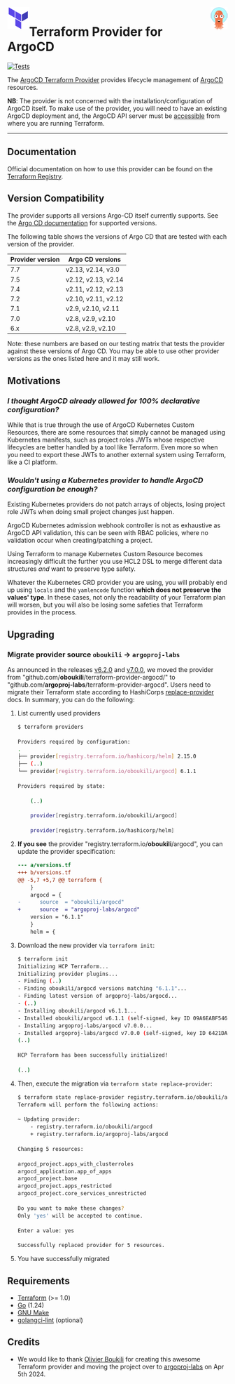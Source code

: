 <a href="https://terraform.io">
    <img src=".github/tf.png" alt="Terraform logo" title="Terraform" align="left" height="50" />
</a>

<a href="https://argoproj.github.io/cd">
    <img src=".github/argo-cd.png" alt="Terraform logo" title="Terraform" align="right" height="50" />
</a>

# Terraform Provider for ArgoCD

[![Tests](https://github.com/argoproj-labs/terraform-provider-argocd/actions/workflows/tests.yml/badge.svg)](https://github.com/argoproj-labs/terraform-provider-argocd/actions/workflows/tests.yml)

The [ArgoCD Terraform
Provider](https://registry.terraform.io/providers/argoproj-labs/argocd/latest/docs)
provides lifecycle management of
[ArgoCD](https://argo-cd.readthedocs.io/en/stable/) resources.

**NB**: The provider is not concerned with the installation/configuration of
ArgoCD itself. To make use of the provider, you will need to have an existing
ArgoCD deployment and, the ArgoCD API server must be
[accessible](https://argo-cd.readthedocs.io/en/stable/getting_started/#3-access-the-argo-cd-api-server)
from where you are running Terraform.

---

## Documentation

Official documentation on how to use this provider can be found on the
[Terraform
Registry](https://registry.terraform.io/providers/argoproj-labs/argocd/latest/docs).

## Version Compatibility 

The provider supports all versions Argo-CD itself currently supports. See the [Argo CD documentation](https://argo-cd.readthedocs.io/en/stable/operator-manual/installation/#supported-versions) for supported versions.

The following table shows the versions of Argo CD that are tested with each version of the provider.

| Provider version | Argo CD versions |
|---|---|
| 7.7 | v2.13, v2.14, v3.0 | 
| 7.5 | v2.12, v2.13, v2.14 | 
| 7.4 | v2.11, v2.12, v2.13 | 
| 7.2 | v2.10, v2.11, v2.12 | 
| 7.1 | v2.9, v2.10, v2.11 | 
| 7.0 | v2.8, v2.9, v2.10 | 
| 6.x | v2.8, v2.9, v2.10 | 

Note: these numbers are based on our testing matrix that tests the provider against these versions of Argo CD. You may be able to use other provider versions as the ones listed here and it may still work.

## Motivations

### *I thought ArgoCD already allowed for 100% declarative configuration?*

While that is true through the use of ArgoCD Kubernetes Custom Resources, there
are some resources that simply cannot be managed using Kubernetes manifests,
such as project roles JWTs whose respective lifecycles are better handled by a
tool like Terraform. Even more so when you need to export these JWTs to another
external system using Terraform, like a CI platform.

### *Wouldn't using a Kubernetes provider to handle ArgoCD configuration be enough?*

Existing Kubernetes providers do not patch arrays of objects, losing project
role JWTs when doing small project changes just happen.

ArgoCD Kubernetes admission webhook controller is not as exhaustive as ArgoCD
API validation, this can be seen with RBAC policies, where no validation occur
when creating/patching a project.

Using Terraform to manage Kubernetes Custom Resource becomes increasingly
difficult the further you use HCL2 DSL to merge different data structures *and*
want to preserve type safety.

Whatever the Kubernetes CRD provider you are using, you will probably end up
using `locals` and the `yamlencode` function **which does not preserve the
values' type**. In these cases, not only the readability of your Terraform plan
will worsen, but you will also be losing some safeties that Terraform provides
in the process.

## Upgrading

### Migrate provider source `oboukili` -> `argoproj-labs`

As announced in the releases [v6.2.0] and [v7.0.0], we moved the provider from "github.com/**oboukili**/terraform-provider-argocd/" 
to "github.com/**argoproj-labs**/terraform-provider-argocd". Users need to migrate their Terraform state according to
HashiCorps [replace-provider] docs. In summary, you can do the following:

1. List currently used providers

    ```bash
    $ terraform providers

    Providers required by configuration:
    .
    ├── provider[registry.terraform.io/hashicorp/helm] 2.15.0
    ├── (..)
    └── provider[registry.terraform.io/oboukili/argocd] 6.1.1

    Providers required by state:

        (..)

        provider[registry.terraform.io/oboukili/argocd]

        provider[registry.terraform.io/hashicorp/helm]
    ```

2. **If you see** the provider "registry.terraform.io/**oboukili**/argocd", you can update the provider specification:

    ```diff
    --- a/versions.tf
    +++ b/versions.tf
    @@ -5,7 +5,7 @@ terraform {
        }
        argocd = {
    -      source  = "oboukili/argocd"
    +      source  = "argoproj-labs/argocd"
        version = "6.1.1"
        }
        helm = {
    ```

3. Download the new provider via `terraform init`:

    ```bash
    $ terraform init
    Initializing HCP Terraform...
    Initializing provider plugins...
    - Finding (..)
    - Finding oboukili/argocd versions matching "6.1.1"...
    - Finding latest version of argoproj-labs/argocd...
    - (..)
    - Installing oboukili/argocd v6.1.1...
    - Installed oboukili/argocd v6.1.1 (self-signed, key ID 09A6EABF546E8638)
    - Installing argoproj-labs/argocd v7.0.0...
    - Installed argoproj-labs/argocd v7.0.0 (self-signed, key ID 6421DA8DFD8F48D0)
    (..)

    HCP Terraform has been successfully initialized!

    (..)
    ```

4. Then, execute the migration via `terraform state replace-provider`:

    ```bash
    $ terraform state replace-provider registry.terraform.io/oboukili/argocd registry.terraform.io/argoproj-labs/argocd
    Terraform will perform the following actions:

    ~ Updating provider:
        - registry.terraform.io/oboukili/argocd
        + registry.terraform.io/argoproj-labs/argocd

    Changing 5 resources:

    argocd_project.apps_with_clusterroles
    argocd_application.app_of_apps
    argocd_project.base
    argocd_project.apps_restricted
    argocd_project.core_services_unrestricted

    Do you want to make these changes?
    Only 'yes' will be accepted to continue.

    Enter a value: yes

    Successfully replaced provider for 5 resources.
    ```

5. You have successfully migrated

## Requirements

* [Terraform](https://www.terraform.io/downloads) (>= 1.0)
* [Go](https://go.dev/doc/install) (1.24)
* [GNU Make](https://www.gnu.org/software/make/)
* [golangci-lint](https://golangci-lint.run/usage/install/#local-installation) (optional)

## Credits

* We would like to thank [Olivier Boukili] for creating this awesome Terraform provider and moving the project over to
  [argoproj-labs] on Apr 5th 2024.

[argoproj-labs]: https://github.com/argoproj-labs
[Olivier Boukili]: https://github.com/oboukili
[v6.2.0]: https://github.com/argoproj-labs/terraform-provider-argocd/releases/tag/v6.2.0
[v7.0.0]: https://github.com/argoproj-labs/terraform-provider-argocd/releases/tag/v7.0.0
[replace-provider]: https://developer.hashicorp.com/terraform/cli/commands/state/replace-provider
